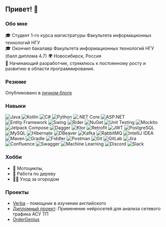 ## Привет! 👋

### Обо мне
🎓 Студент 1-го курса магистратуры Факультета информационных технологий НГУ  
🎓 Окончил бакалавр Факультета информационных технологий НГУ (балл диплома 4.7)
🌍 Новосибирск, Россия  
🚀 Начинающий разработчик, стремлюсь к постоянному росту и развитию в области программирования.

### Резюме

Опубликовано в [личном блоге](https://www.rodkot.site/cv/)

### Навыки

![Java](https://img.shields.io/badge/Java-%23FF5722?style=flat&logo=java&logoColor=white)
![Kotlin](https://img.shields.io/badge/Kotlin-%230095D5?style=flat&logo=kotlin&logoColor=white)
![C#](https://img.shields.io/badge/C%23-%23239120?style=flat&logo=c-sharp&logoColor=white)
![Python](https://img.shields.io/badge/Python-%233776AB?style=flat&logo=python&logoColor=white)
![.NET Core](https://img.shields.io/badge/.NET%20Core-%23512BD4?style=flat&logo=.net&logoColor=white)
![ASP.NET](https://img.shields.io/badge/ASP.NET-%23512BD4?style=flat&logo=asp.net&logoColor=white)
![Entity Framework](https://img.shields.io/badge/Entity%20Framework-%230C0C0C?style=flat&logo=.net&logoColor=white)
![Swing](https://img.shields.io/badge/Swing-%239B4F96?style=flat&logo=java&logoColor=white)
![Rider](https://img.shields.io/badge/Rider-%236DB33F?style=flat&logo=rider&logoColor=white)
![NuGet](https://img.shields.io/badge/NuGet-%23004880?style=flat&logo=nuget&logoColor=white)
![Unit Testing](https://img.shields.io/badge/Unit%20Testing-%232C3E50?style=flat&logo=junit&logoColor=white)
![Mockito](https://img.shields.io/badge/Mockito-%23000000?style=flat&logo=mockito&logoColor=white)
![Jetpack Compose](https://img.shields.io/badge/Jetpack%20Compose-%23000000?style=flat&logo=android&logoColor=white)
![Dagger](https://img.shields.io/badge/Dagger-%23000000?style=flat&logo=android&logoColor=white)
![Ktor](https://img.shields.io/badge/Ktor-%23E83B3E?style=flat&logo=ktor&logoColor=white)
![Retrofit](https://img.shields.io/badge/Retrofit-%23000000?style=flat&logo=android&logoColor=white)
![JWT](https://img.shields.io/badge/JWT-%23000000?style=flat&logo=json-web-tokens&logoColor=white)
![PostgreSQL](https://img.shields.io/badge/PostgreSQL-%23336791?style=flat&logo=postgresql&logoColor=white)
![MySQL](https://img.shields.io/badge/MySQL-%234479A1?style=flat&logo=mysql&logoColor=white)
![Hibernate](https://img.shields.io/badge/Hibernate-%236121A8?style=flat&logo=hibernate&logoColor=white)
![DBeaver](https://img.shields.io/badge/DBeaver-%2364B0ED?style=flat&logo=dbeaver&logoColor=white)
![Kafka](https://img.shields.io/badge/Kafka-%23172175?style=flat&logo=apache-kafka&logoColor=white)
![RabbitMQ](https://img.shields.io/badge/RabbitMQ-%23FF6600?style=flat&logo=rabbitmq&logoColor=white)
![IntelliJ IDEA](https://img.shields.io/badge/IntelliJ%20IDEA-%23000000?style=flat&logo=intellij-idea&logoColor=white)
![Maven](https://img.shields.io/badge/Maven-%23C71A36?style=flat&logo=apache-maven&logoColor=white)
![Gradle](https://img.shields.io/badge/Gradle-%232C3E50?style=flat&logo=gradle&logoColor=white)
![Fiddler](https://img.shields.io/badge/Fiddler-%23434343?style=flat&logo=fiddler&logoColor=white)
![Postman](https://img.shields.io/badge/Postman-%23FF6C37?style=flat&logo=postman&logoColor=white)
![Git](https://img.shields.io/badge/Git-%23F05032?style=flat&logo=git&logoColor=white)
![GitLab](https://img.shields.io/badge/GitLab-%23FCA121?style=flat&logo=gitlab&logoColor=white)
![Jira](https://img.shields.io/badge/Jira-%230E76A8?style=flat&logo=jira&logoColor=white)
![Confluence](https://img.shields.io/badge/Confluence-%23172BF4?style=flat&logo=confluence&logoColor=white)
![Swagger](https://img.shields.io/badge/Swagger-%2385EA2D?style=flat&logo=swagger&logoColor=white)
![Machine Learning](https://img.shields.io/badge/Machine%20Learning-%23F37626?style=flat&logo=machine-learning&logoColor=white)
![Discord](https://img.shields.io/badge/Discord-%237289DA?style=flat&logo=discord&logoColor=white)
![Slack](https://img.shields.io/badge/Slack-%234A154B?style=flat&logo=slack&logoColor=white)


### Хобби
* 🛵 Мотоциклы,
* 🌳 Работа по дереву
* 🥒🍅 Уход за огородом

### Проекты
- [Verba](https://github.com/Verba-App) - помощник в изучении английского
- [Дипломный проект](https://github.com/DetectionNetworkTrafficAnomaliesForICS): Применение нейросетей для анализа сетевого трафика АСУ ТП
- [OrderGenius](https://www.ordergenius.ru)
